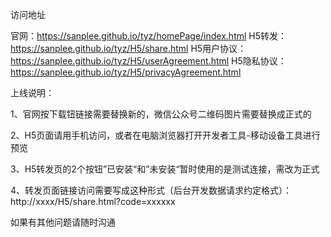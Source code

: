 访问地址

官网：https://sanplee.github.io/tyz/homePage/index.html
H5转发：https://sanplee.github.io/tyz/H5/share.html
H5用户协议：https://sanplee.github.io/tyz/H5/userAgreement.html
H5隐私协议：https://sanplee.github.io/tyz/H5/privacyAgreement.html



上线说明：

1、官网按下载钮链接需要替换新的，微信公众号二维码图片需要替换成正式的

2、H5页面请用手机访问，或者在电脑浏览器打开开发者工具-移动设备工具进行预览

3、H5转发页的2个按钮”已安装“和”未安装“暂时使用的是测试连接，需改为正式

4、转发页面链接访问需要写成这种形式（后台开发数据请求约定格式）：http://xxxx/H5/share.html?code=xxxxxx

如果有其他问题请随时沟通
